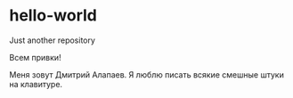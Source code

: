 # hello-world
Just another repository

Всем привки!

Меня зовут Дмитрий Алапаев. Я люблю писать всякие смешные штуки на клавитуре.
